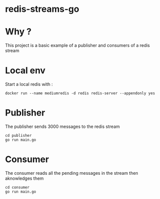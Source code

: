 # redis-streams-go

# Why ?

This project is a basic example of a publisher and consumers of a redis stream

# Local env

Start a local redis with :
```
docker run --name mediumredis -d redis redis-server --appendonly yes
```

# Publisher

The publisher sends 3000 messages to the redis stream
```
cd publisher
go run main.go
```

# Consumer

The consumer reads all the pending messages in the stream then aknowledges them

```
cd consumer
go run main.go
```

